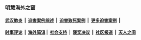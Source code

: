 
### 明慧海外之窗

####  [武汉肺炎](indexes/365.md?t=02081100) &nbsp;|&nbsp;  [迫害案例综述](indexes/328.md?t=02081100) &nbsp;|&nbsp; [迫害致死案例](indexes/277.md?t=02081100)  &nbsp;|&nbsp; [更多迫害案例](indexes/81.md?t=02081100)  &nbsp;|&nbsp; 
####  [时事评论](indexes/19.md?t=02081100) &nbsp;|&nbsp; [海外简讯](indexes/245.md?t=02081100)&nbsp;|&nbsp;  [社会支持](indexes/140.md?t=02081100) &nbsp;|&nbsp; [褒奖决议](indexes/282.md?t=02081100) &nbsp;|&nbsp; [社区报道](indexes/91.md?t=02081100)  &nbsp;|&nbsp; [天人之间](indexes/78.md?t=02081100) 

